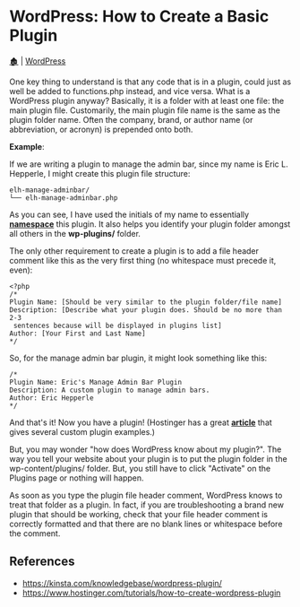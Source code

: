 # WordPress: How to Create a Basic Plugin

[🏚️](../README.md) | [WordPress](index.md)

One key thing to understand is that any code that is in a plugin, could just as well be added to functions.php instead, and vice versa. What is a WordPress plugin anyway? Basically, it is a folder with at least one file: the main plugin file. Customarily, the main plugin file name is the same as the plugin folder name. Often the company, brand, or author name (or abbreviation, or acronyn) is prepended onto both.

**Example**:

If we are writing a plugin to manage the admin bar, since my name is Eric L. Hepperle, I might create this plugin file structure:

    elh-manage-adminbar/
    └── elh-manage-adminbar.php

As you can see, I have used the initials of my name to essentially **[namespace](/coding/namespaces.md)** this plugin. It also helps you identify your plugin folder amongst all others in the **wp-plugins/** folder.

The only other requirement to create a plugin is to add a file header comment like this as the very first thing (no whitespace must precede it, even):

    <?php
    /*
    Plugin Name: [Should be very similar to the plugin folder/file name]
    Description: [Describe what your plugin does. Should be no more than 2-3
     sentences because will be displayed in plugins list]
    Author: [Your First and Last Name]
    */

So, for the manage admin bar plugin, it might look something like this:

    /*
    Plugin Name: Eric's Manage Admin Bar Plugin
    Description: A custom plugin to manage admin bars.
    Author: Eric Hepperle
    */

And that's it! Now you have a plugin! (Hostinger has a great **[article](https://www.hostinger.com/tutorials/how-to-create-wordpress-plugin)** that gives several custom plugin examples.)

But, you may wonder "how does WordPress know about my plugin?". The way you tell your website about your plugin is to put the plugin folder in the wp-content/plugins/ folder. But, you still have to click "Activate" on the Plugins page or nothing will happen.

As soon as you type the plugin file header comment, WordPress knows to treat that folder as a plugin. In fact, if you are troubleshooting a brand new plugin that should be working, check that your file header comment is correctly formatted and that there are no blank lines or whitespace before the comment.



## References

- https://kinsta.com/knowledgebase/wordpress-plugin/
- https://www.hostinger.com/tutorials/how-to-create-wordpress-plugin